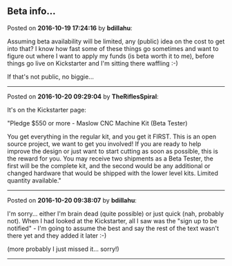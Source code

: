 ## Beta info...
Posted on **2016-10-19 17:24:16** by **bdillahu**:

Assuming beta availability will be limited, any (public) idea on the cost to get into that? I know how fast some of these things go sometimes and want to figure out where I want to apply my funds (is beta worth it to me), before things go live on Kickstarter and I'm sitting there waffling :-)

If that's not public, no biggie...

---

Posted on **2016-10-20 09:29:04** by **TheRiflesSpiral**:

It's on the Kickstarter page:

"Pledge $550 or more - Maslow CNC Machine Kit (Beta Tester)

You get everything in the regular kit, and you get it FIRST. This is an open source project, we want to get you involved! If you are ready to help improve the design or just want to start cutting as soon as possible, this is the reward for you. You may receive two shipments as a Beta Tester, the first will be the complete kit, and the second would be any additional or changed hardware that would be shipped with the lower level kits. Limited quantity available."

---

Posted on **2016-10-20 09:38:07** by **bdillahu**:

I'm sorry... either I'm brain dead (quite possible) or just quick (nah, probably not). When I had looked at the Kickstarter, all I saw was the "sign up to be notified" - I'm going to assume the best and say the rest of the text wasn't there yet and they added it later :-)

(more probably I just missed it... sorry!)

---

